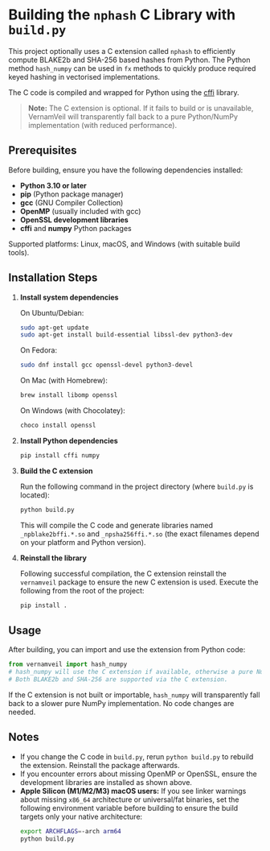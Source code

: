 # Building the `nphash` C Library with `build.py`

This project optionally uses a C extension called `nphash` to efficiently compute BLAKE2b and SHA-256 based hashes from Python. The Python method `hash_numpy` can be used in `fx` methods to quickly produce required keyed hashing in vectorised implementations.

The C code is compiled and wrapped for Python using the [cffi](https://cffi.readthedocs.io/en/latest/) library.

> **Note:** The C extension is optional. If it fails to build or is unavailable, VernamVeil will transparently fall back to a pure Python/NumPy implementation (with reduced performance).

## Prerequisites

Before building, ensure you have the following dependencies installed:

- **Python 3.10 or later**
- **pip** (Python package manager)
- **gcc** (GNU Compiler Collection)
- **OpenMP** (usually included with gcc)
- **OpenSSL development libraries**
- **cffi** and **numpy** Python packages

Supported platforms: Linux, macOS, and Windows (with suitable build tools).

## Installation Steps

1. **Install system dependencies**

   On Ubuntu/Debian:  
   ```bash
   sudo apt-get update
   sudo apt-get install build-essential libssl-dev python3-dev
   ```

   On Fedora:  
   ```bash
   sudo dnf install gcc openssl-devel python3-devel
   ```

   On Mac (with Homebrew):
   ```bash
   brew install libomp openssl
   ```
   
   On Windows (with Chocolatey):
   ```bash
   choco install openssl
   ```

2. **Install Python dependencies**

   ```bash
   pip install cffi numpy
   ```

3. **Build the C extension**

   Run the following command in the project directory (where `build.py` is located):

   ```bash
   python build.py
   ```

   This will compile the C code and generate libraries named `_npblake2bffi.*.so` and `_npsha256ffi.*.so` (the exact filenames depend on your platform and Python version).

4. **Reinstall the library**

   Following successful compilation, the C extension reinstall the `vernamveil` package to ensure the new C extension is used. Execute the following from the root of the project:

   ```bash
   pip install .
   ```

## Usage

After building, you can import and use the extension from Python code:

```python
from vernamveil import hash_numpy
# hash_numpy will use the C extension if available, otherwise a pure NumPy fallback.
# Both BLAKE2b and SHA-256 are supported via the C extension.
```

If the C extension is not built or importable, `hash_numpy` will transparently fall back to a slower pure NumPy implementation. No code changes are needed.

## Notes

- If you change the C code in `build.py`, rerun `python build.py` to rebuild the extension. Reinstall the package afterwards.
- If you encounter errors about missing OpenMP or OpenSSL, ensure the development libraries are installed as shown above.
- **Apple Silicon (M1/M2/M3) macOS users:** If you see linker warnings about missing `x86_64` architecture or universal/fat binaries, set the following environment variable before building to ensure the build targets only your native architecture:
   ```bash
   export ARCHFLAGS=-arch arm64
   python build.py
   ```
